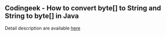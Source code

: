 ## Codingeek - How to convert byte[] to String and String to byte[] in Java
Detail description are available [here](https://www.codingeek.com/java/convert-byte-array-to-string-and-vice-versa/)
